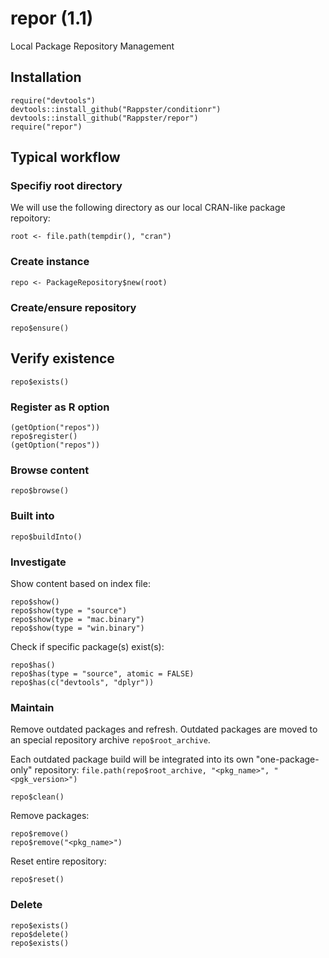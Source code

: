 repor (1.1)
======

Local Package Repository Management

## Installation

```
require("devtools")
devtools::install_github("Rappster/conditionr")
devtools::install_github("Rappster/repor")
require("repor")
```

## Typical workflow 

### Specifiy root directory 

We will use the following directory as our local CRAN-like package repoitory:

```
root <- file.path(tempdir(), "cran")
```

### Create instance

```
repo <- PackageRepository$new(root)
```

### Create/ensure repository

```
repo$ensure()
```

## Verify existence 

```
repo$exists()
```

### Register as R option

```
(getOption("repos"))
repo$register()
(getOption("repos"))
```

### Browse content 

```
repo$browse()
```

### Built into 

```
repo$buildInto()
```

### Investigate

Show content based on index file:

```
repo$show()
repo$show(type = "source")
repo$show(type = "mac.binary")
repo$show(type = "win.binary")
```

Check if specific package(s) exist(s):

```
repo$has()
repo$has(type = "source", atomic = FALSE)
repo$has(c("devtools", "dplyr"))
```

### Maintain

Remove outdated packages and refresh. Outdated packages are moved to an 
special repository archive `repo$root_archive`. 

Each outdated package build will be integrated into its own "one-package-only"  repository: `file.path(repo$root_archive, "<pkg_name>", "<pgk_version>")`

```
repo$clean()
```

Remove packages:

```
repo$remove()
repo$remove("<pkg_name>")
```

Reset entire repository:

```
repo$reset()
```

### Delete

```
repo$exists()
repo$delete()
repo$exists()
```
